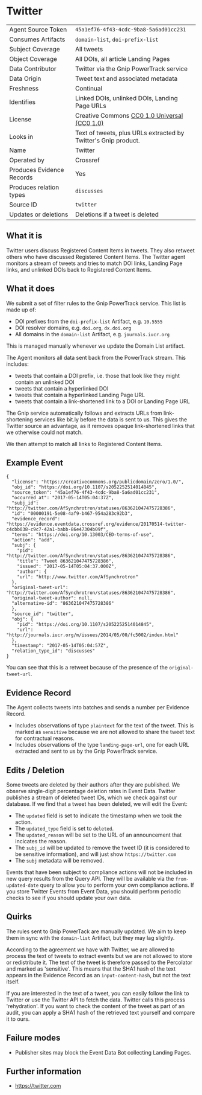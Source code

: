 # Twitter

| | |
|---------------------------|-|
| Agent Source Token        | `45a1ef76-4f43-4cdc-9ba8-5a6ad01cc231` |
| Consumes Artifacts        | `domain-list`, `doi-prefix-list` |
| Subject Coverage          | All tweets |
| Object Coverage           | All DOIs, all article Landing Pages |
| Data Contributor          | Twitter via the Gnip PowerTrack service |
| Data Origin               | Tweet text and associated metadata |
| Freshness                 | Continual |
| Identifies                | Linked DOIs, unlinked DOIs, Landing Page URLs |
| License                   | Creative Commons [CC0 1.0 Universal (CC0 1.0)](https://creativecommons.org/publicdomain/zero/1.0/) |
| Looks in                  | Text of tweets, plus URLs extracted by Twitter's Gnip product. |
| Name                      | Twitter |
| Operated by               | Crossref |
| Produces Evidence Records | Yes |
| Produces relation types   | `discusses` |
| Source ID                 | `twitter` |
| Updates or deletions      | Deletions if a tweet is deleted |

## What it is

Twitter users discuss Registered Content Items in tweets. They also retweet others who have discussed Registered Content Items. The Twitter agent monitors a stream of tweets and tries to match DOI links, Landing Page links, and unlinked DOIs back to Registered Content Items.

## What it does

We submit a set of filter rules to the Gnip PowerTrack service. This list is made up of:

 - DOI prefixes from the `doi-prefix-list` Artifact, e.g. `10.5555`
 - DOI resolver domains, e.g. `doi.org`, `dx.doi.org`
 - All domains in the `domain-list` Artifact, e.g. `journals.iucr.org`

This is managed manually whenever we update the Domain List artifact.

The Agent monitors all data sent back from the PowerTrack stream. This includes:

 - tweets that contain a DOI prefix, i.e. those that look like they might contain an unlinked DOI
 - tweets that contain a hyperlinked DOI
 - tweets that contain a hyperlinked Landing Page URL
 - tweets that contain a link-shortened link to a DOI or Landing Page URL

The Gnip service automatically follows and extracts URLs from link-shortening services like bit.ly before the data is sent to us. This gives the Twitter source an advantage, as it removes opaque link-shortened links that we otherwise could not match.

We then attempt to match all links to Registered Content Items.

## Example Event

    {
      "license": "https://creativecommons.org/publicdomain/zero/1.0/",
      "obj_id": "https://doi.org/10.1107/s2052252514014845",
      "source_token": "45a1ef76-4f43-4cdc-9ba8-5a6ad01cc231",
      "occurred_at": "2017-05-14T05:04:37Z",
      "subj_id": "http://twitter.com/AfSynchrotron/statuses/863621047475728386",
      "id": "00000191-5e08-4af9-b467-954a283c92b3",
      "evidence_record": "https://evidence.eventdata.crossref.org/evidence/20170514-twitter-c4cbb038-c9c7-42a1-babb-86e47304b09f",
      "terms": "https://doi.org/10.13003/CED-terms-of-use",
      "action": "add",
      "subj": {
        "pid": "http://twitter.com/AfSynchrotron/statuses/863621047475728386",
        "title": "Tweet 863621047475728386",
        "issued": "2017-05-14T05:04:37.000Z",
        "author": {
        "url": "http://www.twitter.com/AfSynchrotron"
      },
      "original-tweet-url": "http://twitter.com/AfSynchrotron/statuses/863621047475728386",
      "original-tweet-author": null,
      "alternative-id": "863621047475728386"
      },
      "source_id": "twitter",
      "obj": {
        "pid": "https://doi.org/10.1107/s2052252514014845",
        "url": "http://journals.iucr.org/m/issues/2014/05/00/fc5002/index.html"
      },
      "timestamp": "2017-05-14T05:04:57Z",
      "relation_type_id": "discusses"
    }

You can see that this is a retweet because of the presence of the `original-tweet-url`.

## Evidence Record

The Agent collects tweets into batches and sends a number per Evidence Record.

 - Includes observations of type `plaintext` for the text of the tweet. This is marked as `sensitive` because we are not allowed to share the tweet text for contractual reasons.
 - Includes observations of the type `landing-page-url`, one for each URL extracted and sent to us by the Gnip PowerTrack service.

## Edits / Deletion

Some tweets are deleted by their authors after they are published. We observe single-digit percentage deletion rates in Event Data. Twitter publishes a stream of deleted tweet IDs, which we check against our database. If we find that a tweet has been deleted, we will edit the Event:

 - The `updated` field is set to indicate the timestamp when we took the action.
 - The `updated_type` field is set to `deleted`.
 - The `updated_reason` will be set to the URL of an announcement that incicates the reason.
 - The `subj_id` will be updated to remove the tweet ID (it is considered to be sensitive information), and will just show `https://twitter.com`
 - The `subj` metadata will be removed.

Events that have been subject to compliance actions will not be included in new query results from the Query API. They will be available via the `from-updated-date` query to allow you to perform your own compliance actions. If you store Twitter Events from Event Data, you should perform periodic checks to see if you should update your own data.

## Quirks

The rules sent to Gnip PowerTack are manually updated. We aim to keep them in sync with the `domain-list` Artifact, but they may lag slightly.

According to the agreement we have with Twitter, we are allowed to process the text of tweets to extract events but we are not allowed to store or redistribute it. The text of the tweet is therefore passed to the Percolator and marked as 'sensitive'. This means that the SHA1 hash of the text appears in the Evidence Record as an `input-content-hash`, but not the text itself.

If you are interested in the text of a tweet, you can easily follow the link to Twitter or use the Twitter API to fetch the data. Twitter calls this process 'rehydration'. If you want to check the content of the tweet as part of an audit, you can apply a SHA1 hash of the retrieved text yourself and compare it to ours.


## Failure modes

 - Publisher sites may block the Event Data Bot collecting Landing Pages.

## Further information

 - https://twitter.com
